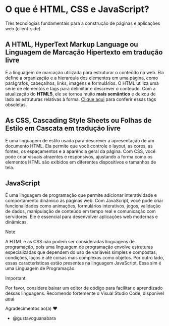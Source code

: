 # O que é HTML, CSS e JavaScript?
Três tecnologias fundamentais para a construção de páginas e aplicações web (client-side).
## A HTML, HyperText Markup Language ou Linguagem de Marcação Hipertexto em tradução livre
É a linguagem de marcação utilizada para estruturar o conteúdo na web. Ela define a organização e a hierarquia dos elementos em uma página, como parágrafos, cabeçalhos, links, imagens e formulários. O HTML utiliza uma série de elementos e tags para delimitar e descrever o conteúdo. Com a atualização do **HTML5**, ele se tornou muito **mais semântico** e deixou de lado as estruturas relativas à forma. [Clique aqui](https://www.w3.org/TR/2014/REC-html5-20141028/obsolete.html) para conferir essas tags obsoletas.
## As CSS, Cascading Style Sheets ou Folhas de Estilo em Cascata em tradução livre
É uma linguagem de estilo usada para descrever a apresentação de um documento HTML. Ela permite que você controle o layout, as cores, as fontes, os espaçamentos e a aparência geral da página. Com CSS, você pode criar visuais atraentes e responsivos, ajustando a forma como os elementos HTML são exibidos em diferentes dispositivos e tamanhos de tela.
## JavaScript
É uma linguagem de programação que permite adicionar interatividade e comportamento dinâmico às páginas web. Com JavaScript, você pode criar funcionalidades como animações, formulários interativos, jogos, validação de dados, manipulação de conteúdo em tempo real e comunicação com servidores. Ele é essencial para desenvolver aplicações web modernas e dinâmicas.

> [!NOTE]
> A HTML e as CSS não podem ser consideradas linguagens de programação, pois uma linguagem de programação envolve estruturas especializadas que dependem do uso de variáveis simples e compostas, condições, laços e até coisas mais complexas como objetos. Por outro lado, essas características estão presentes na linguagem JavaScript. Essa sim é uma Linguagem de Programação.

> [!IMPORTANT]
> Por favor, considere baixar um editor de código para facilitar o aprendizado dessas linguagens. Recomendo fortemente o Visual Studio Code, disponível [aqui](https://visualstudio.microsoft.com/downloads/).

Agradecimentos ao(a) ❤️ 
- @gustavoguanabara
